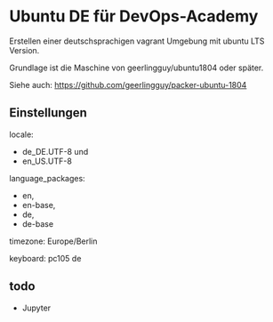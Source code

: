 # Ubuntu DE für DevOps-Academy

Erstellen einer deutschsprachigen vagrant Umgebung mit ubuntu LTS Version.

Grundlage ist die Maschine von geerlingguy/ubuntu1804 oder später.

Siehe auch: https://github.com/geerlingguy/packer-ubuntu-1804

## Einstellungen

locale:

* de_DE.UTF-8 und
* en_US.UTF-8

language_packages:

* en,
* en-base,
* de,
* de-base

timezone: Europe/Berlin

keyboard: pc105 de

## todo

- Jupyter
